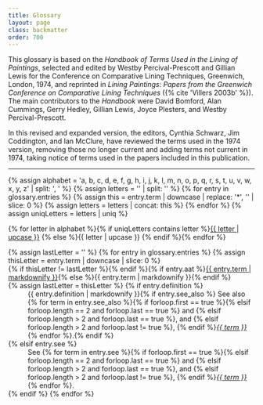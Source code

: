 ```yaml
---
title: Glossary
layout: page
class: backmatter
order: 700
---
```


This glossary is based on the *Handbook of Terms Used in the Lining of Paintings*, selected and edited by Westby Percival-Prescott and Gillian Lewis for the Conference on Comparative Lining Techniques, Greenwich, London, 1974, and reprinted in *Lining Paintings: Papers from the Greenwich Conference on Comparative Lining Techniques* ({% cite 'Villers 2003b' %}). The main contributors to the *Handbook* were David Bomford, Alan Cummings, Gerry Hedley, Gillian Lewis, Joyce Plesters, and Westby Percival-Prescott.

In this revised and expanded version, the editors, Cynthia Schwarz, Jim Coddington, and Ian McClure, have reviewed the terms used in the 1974 version, removing those no longer current and adding terms not current in 1974, taking notice of terms used in the papers included in this publication.

---

{% assign alphabet = 'a, b, c, d, e, f, g, h, i, j, k, l, m, n, o, p, q, r, s, t, u, v, w, x, y, z' | split: ', ' %}
{% assign letters = '' | split: '' %}
{% for entry in glossary.entries %}
{% assign this = entry.term | downcase | replace: '*', '' | slice: 0 %}
{% assign letters = letters | concat: this %}
{% endfor %}
{% assign uniqLetters = letters | uniq %}
<div class="glossary-navigation">
{% for letter in alphabet %}{% if uniqLetters contains letter %}<a href="#{{ letter }}" >{{ letter | upcase }}</a> {% else %}<span>{{ letter | upcase }}</span> {% endif %}{% endfor %}
</div>

<dl class="glossary-list">
{% assign lastLetter = '' %}
{% for entry in glossary.entries %}
{% assign thisLetter = entry.term | downcase | slice: 0 %}
<dt id="#{{ entry.term | downcase | replace: ' ', '-' }}">{% if thisLetter != lastLetter %}<span id='#{{ thisLetter }}'></span>{% endif %}{% if entry.aat %}<a href="http://vocab.getty.edu/page/aat/{{ entry.aat }}" target="_blank">{{ entry.term | markdownify }}</a>{% else %}{{ entry.term | markdownify }}{% endif %}</dt>
{% assign lastLetter = thisLetter %}
{% if entry.definition %}
<dd>{{ entry.definition | markdownify }}{% if entry.see_also %} See also {% for term in entry.see_also %}{% if forloop.first == true %}{% elsif forloop.length == 2 and forloop.last == true %} and {% elsif forloop.length > 2 and forloop.last == true %}, and {% elsif forloop.length > 2 and forloop.last != true %}, {% endif %}<a href="#{{ term | downcase | replace: ' ', '-' }}"><em>{{ term }}</em></a>{% endfor %}.{% endif %}</dd>
{% elsif entry.see %}
<dd>See {% for term in entry.see %}{% if forloop.first == true %}{% elsif forloop.length == 2 and forloop.last == true %} and {% elsif forloop.length > 2 and forloop.last == true %}, and {% elsif forloop.length > 2 and forloop.last != true %}, {% endif %}<a href="#{{ term | downcase | replace: ' ', '-' }}"><em>{{ term }}</em></a>{% endfor %}.</dd>
{% endif %}
{% endfor %}
</dl>


